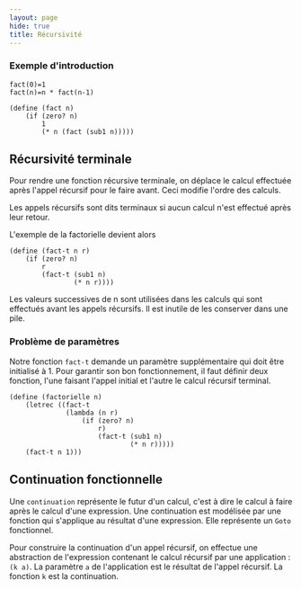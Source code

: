 ```yaml
---
layout: page
hide: true
title: Récursivité
---
```



### Exemple d'introduction

```
fact(0)=1
fact(n)=n * fact(n-1)

(define (fact n)
    (if (zero? n)
        1
        (* n (fact (sub1 n)))))
```

## <i class="fas fa-code-branch"></i> Récursivité terminale

Pour rendre une fonction récursive terminale, on déplace le calcul effectuée après l'appel récursif pour le faire avant. Ceci modifie l'ordre des calculs.

Les appels récursifs sont dits terminaux si aucun calcul n'est effectué après leur retour.

L'exemple de la factorielle devient alors

```
(define (fact-t n r)
    (if (zero? n)
        r
        (fact-t (sub1 n)
                (* n r))))
```

Les valeurs successives de n sont utilisées dans les calculs qui sont effectués avant les appels récursifs. Il est inutile de les conserver dans une pile.

### Problème de paramètres

Notre fonction `fact-t` demande un paramètre supplémentaire qui doit être initialisé à 1. Pour garantir son bon fonctionnement, il faut définir deux fonction, l'une faisant l'appel initial et l'autre le calcul récursif terminal.

```
(define (factorielle n)
    (letrec ((fact-t
              (lambda (n r)
                  (if (zero? n)
                      r)
                      (fact-t (sub1 n)
                              (* n r)))))
    (fact-t n 1)))
```

## <i class="fas fa-code-branch"></i> Continuation fonctionnelle

Une `continuation` représente le futur d'un calcul, c'est à dire le calcul à faire après le calcul d'une expression. Une continuation est modélisée par une fonction qui s'applique au résultat d'une expression. Elle représente un `Goto` fonctionnel.

Pour construire la continuation d'un appel récursif, on effectue une abstraction de l'expression contenant le calcul récursif par une application : `(k a)`. La paramètre `a` de l'application est le résultat de l'appel récursif. La fonction `k` est la continuation.
